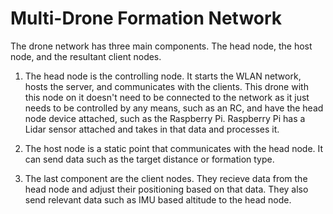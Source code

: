# Multi-Drone Formation Network
The drone network has three main components. The head node, the host node, and the resultant client nodes.

1. The head node is the controlling node. It starts the WLAN network, hosts the server, and communicates with the clients. 
This drone with this node on it doesn't need to be connected to the network as it just needs to be controlled by any means, such as an RC, and have the head node device attached, such as the Raspberry Pi. Raspberry Pi has a Lidar sensor attached and takes in that data and processes it.

2. The host node is a static point that communicates with the head node. It can send data such as the target distance or formation type.

3. The last component are the client nodes. They recieve data from the head node and adjust their positioning based on that data. They also send relevant data such as IMU based altitude to the head node. 
